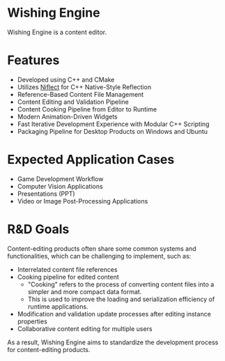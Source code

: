 # Wishing Engine

Wishing Engine is a content editor.

# Features

- Developed using C++ and CMake
- Utilizes [Niflect](https://github.com/sainimu78/Niflect) for C++ Native-Style Reflection
- Reference-Based Content File Management
- Content Editing and Validation Pipeline
- Content Cooking Pipeline from Editor to Runtime
- Modern Animation-Driven Widgets
- Fast Iterative Development Experience with Modular C++ Scripting
- Packaging Pipeline for Desktop Products on Windows and Ubuntu

# Expected Application Cases

- Game Development Workflow
- Computer Vision Applications
- Presentations (PPT)
- Video or Image Post-Processing Applications

# R&D Goals

Content-editing products often share some common systems and functionalities, which can be challenging to implement, such as:

- Interrelated content file references
- Cooking pipeline for edited content
  - "Cooking" refers to the process of converting content files into a simpler and more compact data format.
  - This is used to improve the loading and serialization efficiency of runtime applications.
- Modification and validation update processes after editing instance properties
- Collaborative content editing for multiple users

As a result, Wishing Engine aims to standardize the development process for content-editing products.

